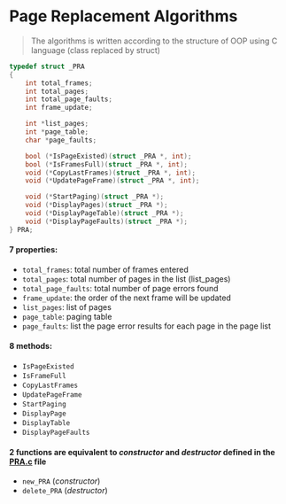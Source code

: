 # Page Replacement Algorithms

> The algorithms is written according to the structure of OOP using C language (class replaced by struct)

```C
typedef struct _PRA
{
    int total_frames;
    int total_pages;
    int total_page_faults;
    int frame_update;

    int *list_pages;
    int *page_table;
    char *page_faults;

    bool (*IsPageExisted)(struct _PRA *, int);
    bool (*IsFramesFull)(struct _PRA *, int);
    void (*CopyLastFrames)(struct _PRA *, int);
    void (*UpdatePageFrame)(struct _PRA *, int);

    void (*StartPaging)(struct _PRA *);
    void (*DisplayPages)(struct _PRA *);
    void (*DisplayPageTable)(struct _PRA *);
    void (*DisplayPageFaults)(struct _PRA *);
} PRA;
```

#### 7 properties:

-   `total_frames`: total number of frames entered
-   `total_pages`: total number of pages in the list (list_pages)
-   `total_page_faults`: total number of page errors found
-   `frame_update`: the order of the next frame will be updated
-   `list_pages`: list of pages
-   `page_table`: paging table
-   `page_faults`: list the page error results for each page in the page list

#### 8 methods:

-   `IsPageExisted`
-   `IsFrameFull`
-   `CopyLastFrames`
-   `UpdatePageFrame`
-   `StartPaging`
-   `DisplayPage`
-   `DisplayTable`
-   `DisplayPageFaults`

#### 2 functions are equivalent to *constructor* and *destructor* defined in the [PRA.c](https://github.com/18520339/operating-system-lab/blob/master/Pace%20Replacement/PRA.c) file

-   `new_PRA` (_constructor_)
-   `delete_PRA` (_destructor_)
